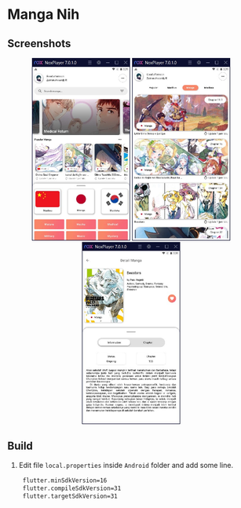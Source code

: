 # Manga Nih

## Screenshots

<p align="center">
    <img style="width: 200px" src="screenshots/1.jpg" />
    <img style="width: 200px" src="screenshots/2.jpg" />
    <img style="width: 200px" src="screenshots/3.jpg" />
</p>


## Build
1. Edit file `local.properties` inside `Android` folder and add some line.
   ```
    flutter.minSdkVersion=16
    flutter.compileSdkVersion=31
    flutter.targetSdkVersion=31
   ```